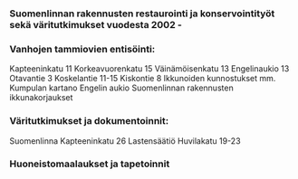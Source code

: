 ---
---
### Suomenlinnan rakennusten restaurointi ja konservointityöt sekä väritutkimukset vuodesta 2002 -

### Vanhojen tammiovien entisöinti:

Kapteeninkatu 11
Korkeavuorenkatu 15
Väinämöisenkatu 13
Engelinaukio 13
Otavantie 3
Koskelantie 11-15
Kiskontie 8
Ikkunoiden kunnostukset mm.
Kumpulan kartano
Engelin aukio
Suomenlinnan rakennusten ikkunakorjaukset

### Väritutkimukset ja dokumentoinnit:

Suomenlinna
Kapteeninkatu 26
Lastensäätiö
Huvilakatu 19-23

### Huoneistomaalaukset ja tapetoinnit